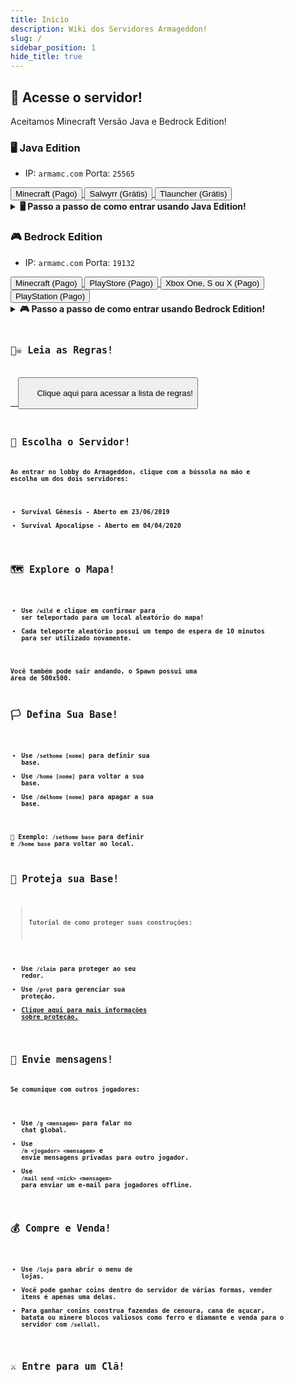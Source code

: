 ```yaml
---
title: Inicio
description: Wiki dos Servidores Armageddon!
slug: /
sidebar_position: 1
hide_title: true
---
```


## 🚀 Acesse o servidor!

Aceitamos Minecraft Versão Java e Bedrock Edition!

### 🖥️ Java Edition

- IP: `armamc.com` Porta: `25565`

<div>
  <a href="https://www.minecraft.net/pt-pt/store/minecraft-java-bedrock-edition-pc">
    <button class="button button--primary" style={{margin: 10}}>
      Minecraft (Pago)
    </button>
  </a>
  <a href="https://www.salwyrr.com/">
    <button class="button button--primary" style={{margin: 10}}>
      Salwyrr (Grátis)
    </button>
  </a>
  <a href="https://tlauncher.org/installer">
    <button class="button button--primary" style={{margin: 10}}>
      Tlauncher (Grátis)
    </button>
  </a>
</div>

<details style={{marginTop: 20}}>
  <summary><b>
  🖥️ Passo a passo de como entrar usando Java Edition!
  </b></summary>
  <div>
  <p>1. Clique na opção <code>Multijogador</code>:</p>
  <img src="https://i.imgur.com/ch91qRq.png"></img>
  <p style={{marginTop: 25}}>2. Clique na opção <b>Adicionar Servidor</b>:</p>
  <img src="https://i.imgur.com/dnS53OG.png"></img>
  <p style={{marginTop: 25}}>3. Preencha <code>Armageddon</code> na opção <b>Nome do servidor</b>.</p>
  <p>4. Preencha <code>armamc.com</code> na opção <b>Endereço do servidor</b> e clique em <b>Concluído</b>:</p>
  <img src="https://i.imgur.com/vZxXzEj.png"></img>
  <p style={{marginTop: 25}}>5. Clique na mensagem do servidor e depois em <b>Entrar no servidor</b>:</p>
  <img src="https://i.imgur.com/o3GUq2w.png"></img>
  <img src="https://i.imgur.com/CDSOcH2.png"></img>
  <p style={{marginTop: 25}}>6. Use <code>/registrar Sua-Senha Sua-Senha</code> para se registrar!</p>
  </div>
</details>

### 🎮 Bedrock Edition

- IP: `armamc.com` Porta: `19132`

<div>
  <a href="https://www.minecraft.net/pt-pt/store/minecraft-java-bedrock-edition-pc">
    <button class="button button--primary" style={{margin: 5}}>
      Minecraft (Pago)
    </button>
  </a>
  <a href="https://play.google.com/store/apps/details?id=com.mojang.minecraftpe&hl=pt_BR&gl=US">
    <button class="button button--primary" style={{margin: 5}}>
      PlayStore (Pago)
    </button>
  </a>
  <a href="https://www.xbox.com/pt-BR/games/store/minecraft/9NBLGGH537BL/0010">
    <button class="button button--primary" style={{margin: 5}}>
      Xbox One, S ou X (Pago)
    </button>
  </a>
  <a href="https://www.playstation.com/pt-br/games/minecraft/">
    <button class="button button--primary" style={{margin: 5}}>
      PlayStation (Pago)
    </button>
  </a>
</div>

<details style={{marginTop: 20}}>
  <summary><b>
  🎮 Passo a passo de como entrar usando Bedrock Edition!
  </b></summary>
  <div>
  <p>1. Clique na opção <b>Jogar</b>:</p>
  <img src="https://i.imgur.com/ovEqfwN.png"></img>
  <p style={{marginTop: 25}}>2. Clique na opção <b>Servidores</b> e depois em <b>Adicinar Servidor</b>:</p>
  <img src="https://i.imgur.com/opxYhcx.png"></img>
  <p style={{marginTop: 25}}>3. Preencha <code>Armageddon</code> na opção <b>Nome do servidor</b>.</p>
  <p>4. Preencha <code>armamc.com</code> na opção <b>Endereço do Servidor</b>.</p>
  <p>5. Preencha <code>19132<code> na opção <b>Porta<b> e clique em <b>Jogar</b>:</p>
  <img src="https://i.imgur.com/RX5Xx8q.png"></img>
  <p style={{marginTop: 25}}>6. Use <code>/registrar Sua-Senha Sua-Senha</code> para se registrar!</p>
  </div>
</details>

## 🏴‍☠️ Leia as Regras!

<a href="https://wiki.armamc.com/regras">
  <button class="button button--primary" style={{margin: 10}}>
      Clique aqui para acessar a lista de regras!
  </button>
</a>

## 🧭 Escolha o Servidor!

Ao entrar no lobby do Armageddon, clique com a bússola na mão e escolha um dos dois servidores:

* Survival Gênesis - Aberto em 23/06/2019
* Survival Apocalipse - Aberto em 04/04/2020

## 🗺️ Explore o Mapa!

* Use **`/wild`** e clique em confirmar para ser teleportado para um local aleatório do mapa!
* Cada teleporte aleatório possui um tempo de espera de 10 minutos para ser utilizado novamente.

Você também pode sair andando, o **Spawn** possui uma área de 500x500.

## 🏳️ Defina Sua Base!

* Use **`/sethome [nome]`** para definir sua base.
* Use **`/home [nome]`** para voltar a sua base.
* Use **`/delhome [nome]`** para apagar a sua base.

🎯 Exemplo: **`/sethome base`** para definir e **`/home base`** para voltar ao local.

## 💂 Proteja sua Base!

> Tutorial de como proteger suas construções:

* Use **`/claim`** para proteger ao seu redor.
* Use **`/prot`** para gerenciar sua proteção.
* [Clique aqui para mais informações sobre proteção.](/protecao/basica.md)

## 💬 Envie mensagens!

Se comunique com outros jogadores:

* Use **`/g <mensagem>`** para falar no chat global.
* Use **`/m <jogador> <mensagem>`** e envie mensagens privadas para outro jogador.
* Use **`/mail send <nick> <mensagem>`** para enviar um e-mail para jogadores offline.

## 💰 Compre e Venda!

* Use **`/loja`** para abrir o menu de lojas.
* Você pode ganhar coins dentro do servidor de várias formas, vender itens é apenas uma delas.
* Para ganhar conins construa fazendas de cenoura, cana de açucar, batata ou minere blocos valiosos como ferro e diamante e venda para o servidor com **`/sellall`**.

## ⚔️ Entre para um Clã!
